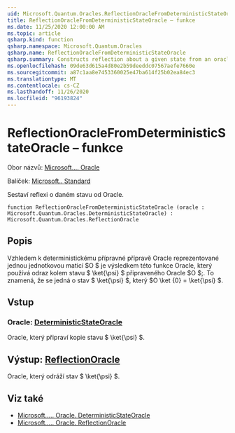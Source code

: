 ```yaml
---
uid: Microsoft.Quantum.Oracles.ReflectionOracleFromDeterministicStateOracle
title: ReflectionOracleFromDeterministicStateOracle – funkce
ms.date: 11/25/2020 12:00:00 AM
ms.topic: article
qsharp.kind: function
qsharp.namespace: Microsoft.Quantum.Oracles
qsharp.name: ReflectionOracleFromDeterministicStateOracle
qsharp.summary: Constructs reflection about a given state from an oracle.
ms.openlocfilehash: 09de63d615a4d80e2b59deeddc07567aefe7660e
ms.sourcegitcommit: a87c1aa8e7453360025e47ba614f25b02ea84ec3
ms.translationtype: MT
ms.contentlocale: cs-CZ
ms.lasthandoff: 11/26/2020
ms.locfileid: "96193824"
---
```

# <a name="reflectionoraclefromdeterministicstateoracle-function"></a>ReflectionOracleFromDeterministicStateOracle – funkce

Obor názvů: [Microsoft.... Oracle](xref:Microsoft.Quantum.Oracles)

Balíček: [Microsoft.. Standard](https://nuget.org/packages/Microsoft.Quantum.Standard)


Sestaví reflexi o daném stavu od Oracle.

```qsharp
function ReflectionOracleFromDeterministicStateOracle (oracle : Microsoft.Quantum.Oracles.DeterministicStateOracle) : Microsoft.Quantum.Oracles.ReflectionOracle
```


## <a name="description"></a>Popis

Vzhledem k deterministickému přípravné přípravě Oracle reprezentované jednou jednotkovou maticí $O $ je výsledkem této funkce Oracle, který používá odraz kolem stavu $ \ket{\psi} $ připraveného Oracle $O $;. To znamená, že se jedná o stav $ \ket{\psi} $, který $O \ket {0} = \ket{\psi} $.

## <a name="input"></a>Vstup

### <a name="oracle--deterministicstateoracle"></a>Oracle: [DeterministicStateOracle](xref:Microsoft.Quantum.Oracles.DeterministicStateOracle)

Oracle, který připraví kopie stavu $ \ket{\psi} $.



## <a name="output--reflectionoracle"></a>Výstup: [ReflectionOracle](xref:Microsoft.Quantum.Oracles.ReflectionOracle)

Oracle, který odráží stav $ \ket{\psi} $.

## <a name="see-also"></a>Viz také

- [Microsoft..... Oracle. DeterministicStateOracle](xref:Microsoft.Quantum.Oracles.DeterministicStateOracle)
- [Microsoft..... Oracle. ReflectionOracle](xref:Microsoft.Quantum.Oracles.ReflectionOracle)